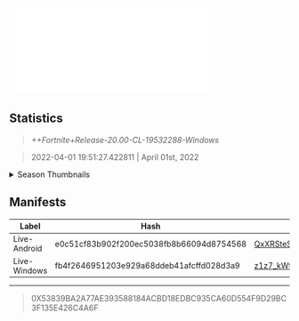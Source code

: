 <div style="pointer-events: none">
  <img style="pointer-events: none" src="https://raw.githubusercontent.com/Tectors/Archive/master/source/dependents/gen.20.00.svg" width="360" height="155">
<div>

## Statistics
> *++Fortnite+Release-20.00-CL-19532288-Windows*

> 2022-04-01 19:51:27.422811 | April 01st, 2022

<details>
  <summary>Season Thumbnails</summary>

  > Seasonal thumbnails are a season's normal ltms and their photos.

  | Name | ID |
  | - | - |
  | [Duos - No Build Battle Royale](https://raw.githubusercontent.com/Tectors/Archive/master/source/dependents/monthly-rotaton/playlist_nobuildbr_duo_20_00.png) | Playlist_NoBuildBR_Duo |
  | [Solo](https://raw.githubusercontent.com/Tectors/Archive/master/source/dependents/monthly-rotaton/playlist_defaultsolo_20_00.png) | Playlist_DefaultSolo |
  | [Trios - No Build Battle Royale](https://raw.githubusercontent.com/Tectors/Archive/master/source/dependents/monthly-rotaton/playlist_nobuildbr_trio_20_00.png) | Playlist_NoBuildBR_Trio |
  | [Solo - No Build Battle Royale](https://raw.githubusercontent.com/Tectors/Archive/master/source/dependents/monthly-rotaton/playlist_nobuildbr_solo_20_00.png) | Playlist_NoBuildBR_Solo |
</details>

## Manifests
| Label | Hash | Route |
| - | - | - |
| Live-Android | e0c51cf83b902f200ec5038fb8b66094d8754568 | [QxXRSteSl63F6PNM8UGNmIrnST9Jiw](https://github.com/Tectors/Archive/blob/master/manifests/QxXRSteSl63F6PNM8UGNmIrnST9Jiw.manifest) |
| Live-Windows | fb4f2646951203e929a68ddeb41afcffd028d3a9 | [z1z7_kWtA-qplo6njEKdDmZfgh8jXQ](https://github.com/Tectors/Archive/blob/master/manifests/z1z7_kWtA-qplo6njEKdDmZfgh8jXQ.manifest) |

---

> 0X53839BA2A77AE393588184ACBD18EDBC935CA60D554F9D29BC3F135E426C4A6F

